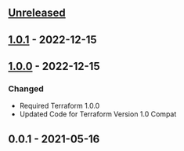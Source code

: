 <a name="unreleased"></a>
## [Unreleased]


<a name="1.0.1"></a>
## [1.0.1] - 2022-12-15

<a name="1.0.0"></a>
## [1.0.0] - 2022-12-15
### Changed
- Required Terraform 1.0.0
- Updated Code for Terraform Version 1.0 Compat


<a name="0.0.1"></a>
## 0.0.1 - 2021-05-16

[Unreleased]: https://github.com/kohirens/aws-tf-s3-wesbite.git/compare/1.0.1...HEAD
[1.0.1]: https://github.com/kohirens/aws-tf-s3-wesbite.git/compare/1.0.0...1.0.1
[1.0.0]: https://github.com/kohirens/aws-tf-s3-wesbite.git/compare/0.0.1...1.0.0

